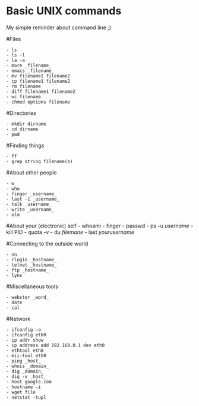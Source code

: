 Basic UNIX commands
=========

My simple reminder about command line ;)

#Files

    - ls
	- ls -l 
	- la -a
	- more _filename_
	- emacs _filename_
	- mv filename1 filename2
	- cp filename1 filename2
	- rm filename
	- diff filename1 filename2
	- wc filename
	- chmod options filename

#Directories

	- mkdir dirname
	- cd dirname
	- pwd

#Finding things

	- ff
	- grep string filename(s)

#About other people

	- w
	- who
	- finger _username_
	- last -1 _username_
	- talk _username_
	- write _username_
	- elm

#About your (electronic) self
	- whoami
	- finger
	- passwd
	- ps -u _username_
	- kill PID
	- quota -v
	- du _filemane_
	- last _yourusername_

#Connecting to the outside world
	
	- nn
	- rlogin _hostname_
	- telnet _hostname_
	- ftp _hostname_
	- lynx

#Miscellaneous tools

	- webster _word_
	- date
	- cal


#Network

	- ifconfig –a
	- ifconfig eth0
	- ip addr show
	- ip address add 192.168.0.1 dev eth0
	- ethtool eth0
	- mii-tool eth0
	- ping _host_
	- whois _domain_
	- dig _domain_
	- dig -x _host_
	- host google.com
	- hostname –i
	- wget file
	- netstat -tupl



